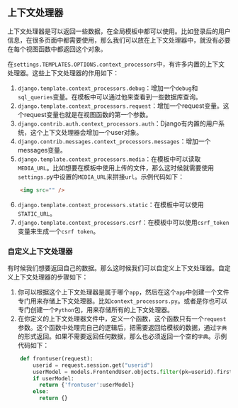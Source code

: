 ## 上下文处理器

上下文处理器是可以返回一些数据，在全局模板中都可以使用。比如登录后的用户信息，在很多页面中都需要使用，那么我们可以放在上下文处理器中，就没有必要在每个视图函数中都返回这个对象。

在`settings.TEMPLATES.OPTIONS.context_processors`中，有许多内置的上下文处理器。这些上下文处理器的作用如下：
1. `django.template.context_processors.debug`：增加一个`debug`和`sql_queries`变量。在模板中可以通过他来查看到一些数据库查询。
2. `django.template.context_processors.request`：增加一个request变量。这个request变量也就是在视图函数的第一个参数。
3. `django.contrib.auth.context_processors.auth`：Django有内置的用户系统，这个上下文处理器会增加一个user对象。
4. `django.contrib.messages.context_processors.messages`：增加一个messages变量。
5. `django.template.context_processors.media`：在模板中可以读取`MEDIA_URL`。比如想要在模板中使用上传的文件，那么这时候就需要使用`settings.p`y中设置的`MEDIA_URL`来拼接`url`。示例代码如下：
```html
    <img src="" />
```
6. `django.template.context_processors.static`：在模板中可以使用`STATIC_URL`。
7. `django.template.context_processors.csrf`：在模板中可以使用`csrf_token`变量来生成一个`csrf token`。

### 自定义上下文处理器

有时候我们想要返回自己的数据。那么这时候我们可以自定义上下文处理器。自定义上下文处理器的步骤如下：
1. 你可以根据这个上下文处理器是属于哪个`app`，然后在这个`app`中创建一个文件专门用来存储上下文处理器。比如`context_processors.py`。或者是你也可以专门创建一个`Python`包，用来存储所有的上下文处理器。
2. 在你定义的上下文处理器文件中，定义一个函数，这个函数只有一个`request`参数。这个函数中处理完自己的逻辑后，把需要返回给模板的数据，通过`字典`的形式返回。如果不需要返回任何数据，那么也必须返回一个空的`字典`。示例代码如下：
```python
    def frontuser(request):
        userid = request.session.get("userid")
        userModel = models.FrontendUser.objects.filter(pk=userid).first()
        if userModel:
          return {'frontuser':userModel}
        else:
          return {}
```